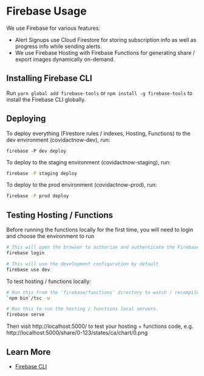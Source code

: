 # Firebase Usage

We use Firebase for various features:

- Alert Signups use Cloud Firestore for storing subscription info as well as
  progress info while sending alerts.
- We use Firebase Hosting with Firebase Functions for generating share / export
  images dynamically on-demand.

## Installing Firebase CLI

Run `yarn global add firebase-tools` or `npm install -g firebase-tools` to
install the Firebase CLI globally.

## Deploying

To deploy everything (Firestore rules / indexes, Hosting, Functions) to the
dev environment (covidactnow-dev), run:

```sg
firebase -P dev deploy
```

To deploy to the staging environment (covidactnow-staging), run:

```sh
firebase -P staging deploy
```

To deploy to the prod environment (covidactnow-prod), run:

```sh
firebase -P prod deploy
```

## Testing Hosting / Functions

Before running the functions locally for the first time, you will need to login and choose the environment to run

```sh
# This will open the browser to authorize and authenticate the Firebase CLI
firebase login

# This will use the development configuration by default
firebase use dev
```

To test hosting / functions locally:

```sh
# Run this from the 'firebase/functions' directory to watch / recompile TypeScript files.
`npm bin`/tsc -w

# Run this to run the hosting / functions local servers.
firebase serve
```

Then visit http://localhost:5000/ to test your hosting + functions code, e.g.
http://localhost:5000/share/0-123/states/ca/chart/0.png

## Learn More

- [Firebase CLI](https://firebase.google.com/docs/clis)
